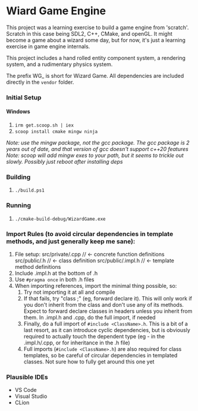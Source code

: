# Wiard Game Engine

This project was a learning exercise to build a game engine from 'scratch'. Scratch in this case being SDL2, C++, CMake, and openGL. It might become a game about a wizard some day, but for now, it's just a learning exercise in game engine internals.

This project includes a hand rolled entity component system, a rendering system, and a rudimentary physics system.

The prefix WG_ is short for Wizard Game. All dependencies are included directly in the `vendor` folder.

### Initial Setup

#### Windows
1. `irm get.scoop.sh | iex`
2. `scoop install cmake mingw ninja`

*Note: use the mingw package, not the gcc package. The gcc package is 2 years out of date, and that version of gcc doesn't support c++20 features*
*Note: scoop will add mingw exes to your path, but it seems to trickle out slowly. Possibly just reboot after installing deps*

### Building
1. `./build.ps1`

### Running
1. `./cmake-build-debug/WizardGame.exe`


### Import Rules (to avoid circular dependencies in template methods, and just generally keep me sane):
1. File setup:
    src/private/<FileName>.cpp // <- concrete function definitions
    src/public/<FileName>.h // <- class definition
    src/public/<FileName>.impl.h // <- template method definitions
2. Include <FileName>.impl.h at the bottom of <FileName>.h
3. Use `#pragma once` in both .h files
4. When importing references, import the minimal thing possible, so:
   1. Try not importing it at all and compile
   2. If that fails, try "class <ClassName>;" (eg, forward declare it). This will only work if you don't inherit from the class and don't use any of its methods. Expect to forward declare classes in headers
                                              unless you inherit from them. In .impl.h and .cpp, do the full import, if needed
   3. Finally, do a full import of `#include <ClassName>.h`. This is a bit of a last resort, as it can introduce cyclic dependencies, but is obviously required to actually touch the dependent type (eg - in the .impl.h/.cpp, or for inheritance in the .h file)
   4. Full imports (`#include <ClassName>.h`) are also required for class templates, so be careful of circular dependencies in templated classes. Not sure how to fully get around this one yet



### Plausible IDEs
* VS Code
* Visual Studio
* CLion